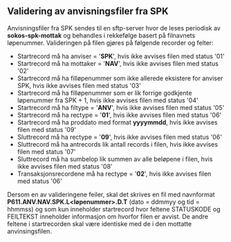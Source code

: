 ## Validering av anvisningsfiler fra SPK

Anvisningsfiler fra SPK sendes til en sftp-server hvor de leses periodisk av **sokos-spk-mottak** og behandles i rekkefølge basert på filnavnets løpenummer.
Valideringen på filen gjøres på følgende recorder og felter:

* Startrecord må ha anviser = '**SPK**', hvis ikke avvises filen med status '01'
* Startrecord må ha mottaker = '**NAV**', hvis ikke avvises filen med status '02'
* Startrecord må ha filløpenummer som ikke allerede eksistere for anviser SPK, hvis ikke avvises filen med status '03'
* Startrecord må ha filløpenummer som er lik forrige godkjente løpenummer fra SPK + 1, hvis ikke avvises filen med status '04'
* Startrecord må ha filtype = '**ANV**', hvis ikke avvises filen med status '05'
* Startrecord må ha rectype = '**01**', hvis ikke avvises filen med status '06'
* Startrecord må ha proddato med format **yyyymmdd**, hvis ikke avvises filen med status '09'
* Sluttrecord må ha rectype = '**09**', hvis ikke avvises filen med status '06'
* Sluttrecord må ha antrecords lik antall records i filen, hvis ikke avvises filen med status '07'
* Sluttrecord må ha sumbelop lik summen av alle beløpene i filen, hvis ikke avvises filen med status '08'
* Transaksjonsrecordene må ha rectype = '**02**', hvis ikke avvises filen med status '06'

Dersom en av valideringene feiler, skal det skrives en fil med navnformat **P611.ANV.NAV.SPK.L<løpenummer>.D<dato>.T<tid>** (dato = ddmmyy og tid = hhmmss) og som kun inneholder startrecord hvor feltene STATUSKODE og FEILTEKST inneholder informasjon om hvorfor filen er avvist.
De andre feltene i startrecorden skal være identiske med de i den mottatte anvinsingsfilen.
